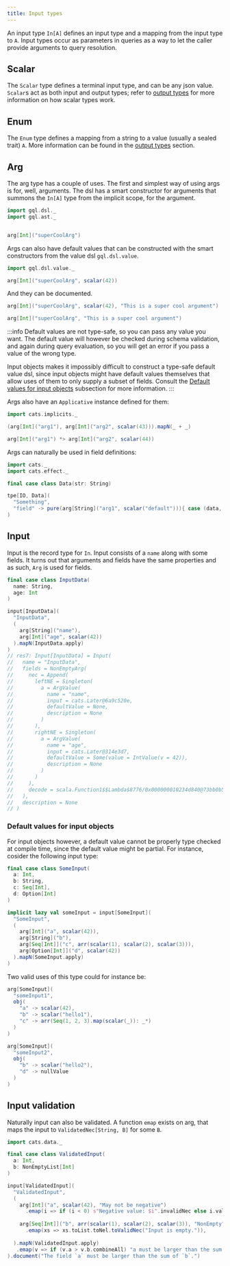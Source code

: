 ```yaml
---
title: Input types
---
```

An input type `In[A]` defines an input type and a mapping from the input type to `A`.
Input types occur as parameters in queries as a way to let the caller provide arguments to query resolution.

## Scalar
The `Scalar` type defines a terminal input type, and can be any json value.
`Scalar`s act as both input and output types; refer to [output types](./output_types#scalar) for more information on how scalar types work.

## Enum
The `Enum` type defines a mapping from a string to a value (usually a sealed trait) `A`.
More information can be found in the [output types](./output_types#enum) section.

## Arg
The arg type has a couple of uses.
The first and simplest way of using args is for, well, arguments.
The dsl has a smart constructor for arguments that summons the `In[A]` type from the implicit scope, for the argument.
```scala
import gql.dsl._
import gql.ast._


arg[Int]("superCoolArg")
```
Args can also have default values that can be constructed with the smart constructors from the value dsl `gql.dsl.value`.
```scala
import gql.dsl.value._

arg[Int]("superCoolArg", scalar(42))
```
And they can be documented.
```scala
arg[Int]("superCoolArg", scalar(42), "This is a super cool argument")

arg[Int]("superCoolArg", "This is a super cool argument")
```
:::info
Default values are not type-safe, so you can pass any value you want.
The default value will however be checked during schema validation, and again during query evaluation, so you will get an error if you pass a value of the wrong type.

Input objects makes it impossibly difficult to construct a type-safe default value dsl, since input objects might have default values themselves that allow uses of them to only supply a subset of fields.
Consult the [Default values for input objects](./input_types#default-values-for-input-objects) subsection for more information.
:::

Args also have an `Applicative` instance defined for them:
```scala
import cats.implicits._

(arg[Int]("arg1"), arg[Int]("arg2", scalar(43))).mapN(_ + _)

arg[Int]("arg1") *> arg[Int]("arg2", scalar(44))
```

Args can naturally be used in field definitions:
```scala
import cats._
import cats.effect._

final case class Data(str: String)

tpe[IO, Data](
  "Something",
  "field" -> pure(arg[String]("arg1", scalar("default"))){ case (data, arg1) => data.str + arg1 }
)
```

## Input
Input is the record type for `In`.
Input consists of a `name` along with some fields.
It turns out that arguments and fields have the same properties and as such, `Arg` is used for fields.
```scala
final case class InputData(
  name: String,
  age: Int
)

input[InputData](
  "InputData",
  (
    arg[String]("name"),
    arg[Int]("age", scalar(42))
  ).mapN(InputData.apply)
)
// res7: Input[InputData] = Input(
//   name = "InputData",
//   fields = NonEmptyArg(
//     nec = Append(
//       leftNE = Singleton(
//         a = ArgValue(
//           name = "name",
//           input = cats.Later@6a9c520e,
//           defaultValue = None,
//           description = None
//         )
//       ),
//       rightNE = Singleton(
//         a = ArgValue(
//           name = "age",
//           input = cats.Later@314e3d7,
//           defaultValue = Some(value = IntValue(v = 42)),
//           description = None
//         )
//       )
//     ),
//     decode = scala.Function1$$Lambda$8776/0x000000010234d840@73bb0b5c
//   ),
//   description = None
// )
```
### Default values for input objects
For input objects however, a default value cannot be properly type checked at compile time, since the default value might be partial.
For instance, cosider the following input type:
```scala
final case class SomeInput(
  a: Int,
  b: String,
  c: Seq[Int],
  d: Option[Int]
)

implicit lazy val someInput = input[SomeInput](
  "SomeInput",
  (
    arg[Int]("a", scalar(42)),
    arg[String]("b"),
    arg[Seq[Int]]("c", arr(scalar(1), scalar(2), scalar(3))),
    arg[Option[Int]]("d", scalar(42))
  ).mapN(SomeInput.apply)
)
```
Two valid uses of this type could for instance be:
```scala
arg[SomeInput](
  "someInput1",
  obj(
    "a" -> scalar(42),
    "b" -> scalar("hello1"),
    "c" -> arr(Seq(1, 2, 3).map(scalar(_)): _*)
  )
)

arg[SomeInput](
  "someInput2",
  obj(
    "b" -> scalar("hello2"),
    "d" -> nullValue
  )
)
```

## Input validation
Naturally input can also be validated.
A function `emap` exists on arg, that maps the input to `ValidatedNec[String, B]` for some `B`.
```scala
import cats.data._

final case class ValidatedInput(
  a: Int,
  b: NonEmptyList[Int]
)

input[ValidatedInput](
  "ValidatedInput",
  (
    arg[Int]("a", scalar(42), "May not be negative")
      .emap(i => if (i < 0) s"Negative value: $i".invalidNec else i.validNec),
      
    arg[Seq[Int]]("b", arr(scalar(1), scalar(2), scalar(3)), "NonEmpty")
      .emap(xs => xs.toList.toNel.toValidNec("Input is empty.")),
      
  ).mapN(ValidatedInput.apply)
   .emap(v => if (v.a > v.b.combineAll) "a must be larger than the sum of bs".invalidNec else v.validNec)
).document("The field `a` must be larger than the sum of `b`.")
```

